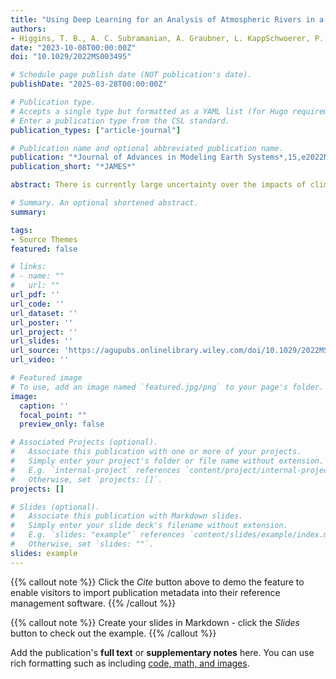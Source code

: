 ```yaml
---
title: "Using Deep Learning for an Analysis of Atmospheric Rivers in a High-Resolution Large Ensemble Climate Dataset"
authors:
- Higgins, T. B., A. C. Subramanian, A. Graubner, L. KappSchwoerer, P. A. G. Watson, S. Sparrow, K. Kashinath, S. Kim, L. Delle Monache, and W. Chapman.
date: "2023-10-08T00:00:00Z"
doi: "10.1029/2022MS003495"

# Schedule page publish date (NOT publication's date).
publishDate: "2025-03-28T00:00:00Z"

# Publication type.
# Accepts a single type but formatted as a YAML list (for Hugo requirements).
# Enter a publication type from the CSL standard.
publication_types: ["article-journal"]

# Publication name and optional abbreviated publication name.
publication: "*Journal of Advances in Modeling Earth Systems*,15,e2022MS003495"
publication_short: "*JAMES*"

abstract: There is currently large uncertainty over the impacts of climate change on precipitation trends over the US west coast. Atmospheric rivers (ARs) are a significant source of US west coast precipitation and trends in ARs can provide insight into future precipitation trends. There are already a variety of different methods used to identify ARs, but many are used in contexts that are often difficult to apply to large climate datasets due to their computational cost and requirement of integrated vapor transport as an input variable, which can be expensive to compute in climate models at high temporal frequencies. Using deep learning (DL) to track ARs is a unique approach that can alleviate some of the computational challenges that exist in more traditional methods. However, some questions still remain regarding its flexibility and robustness. This research investigates the consistency of a DL methodology of tracking ARs with more established algorithms to demonstrate its high‐level performance for future studies.

# Summary. An optional shortened abstract.
summary: 

tags:
- Source Themes
featured: false

# links:
# - name: ""
#   url: ""
url_pdf: ''
url_code: ''
url_dataset: ''
url_poster: ''
url_project: ''
url_slides: ''
url_source: 'https://agupubs.onlinelibrary.wiley.com/doi/10.1029/2022MS003495'
url_video: ''

# Featured image
# To use, add an image named `featured.jpg/png` to your page's folder. 
image:
  caption: ''
  focal_point: ""
  preview_only: false

# Associated Projects (optional).
#   Associate this publication with one or more of your projects.
#   Simply enter your project's folder or file name without extension.
#   E.g. `internal-project` references `content/project/internal-project/index.md`.
#   Otherwise, set `projects: []`.
projects: []

# Slides (optional).
#   Associate this publication with Markdown slides.
#   Simply enter your slide deck's filename without extension.
#   E.g. `slides: "example"` references `content/slides/example/index.md`.
#   Otherwise, set `slides: ""`.
slides: example
---
```


{{% callout note %}}
Click the *Cite* button above to demo the feature to enable visitors to import publication metadata into their reference management software.
{{% /callout %}}

{{% callout note %}}
Create your slides in Markdown - click the *Slides* button to check out the example.
{{% /callout %}}

Add the publication's **full text** or **supplementary notes** here. You can use rich formatting such as including [code, math, and images](https://docs.hugoblox.com/content/writing-markdown-latex/).
